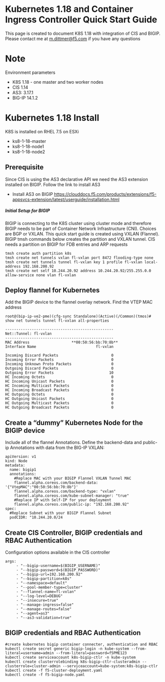 # Kubernetes 1.18 and Container Ingress Controller Quick Start Guide

This page is created to document K8S 1.18 with integration of CIS and BIGIP. Please contact me at m.dittmer@f5.com if you have any questions

# Note

Environment parameters

* K8S 1.18 - one master and two worker nodes
* CIS 1.14
* AS3: 3.17.1
* BIG-IP 14.1.2

# Kubernetes 1.18 Install

K8S is installed on RHEL 7.5 on ESXi

* ks8-1-18-master  
* ks8-1-18-node1
* ks8-1-18-node2

## Prerequisite

Since CIS is using the AS3 declarative API we need the AS3 extension installed on BIGIP. Follow the link to install AS3
 
* Install AS3 on BIGIP
https://clouddocs.f5.com/products/extensions/f5-appsvcs-extension/latest/userguide/installation.html

##### Initial Setup for BIGIP

BIGIP is connecting to the K8S cluster using cluster mode and therefore BIGIP needs to be part of Container Network Infrastructure (CNI). Choices are BGP or VXLAN. This quick start guide is created using VXLAN (Flannel). BIGIP tmsh commands below creates the partition and VXLAN tunnel. CIS needs a partition on BIGIP for FDB entries and ARP requests 

```
tmsh create auth partition k8s
tmsh create net tunnels vxlan fl-vxlan port 8472 flooding-type none
tmsh create net tunnels tunnel fl-vxlan key 1 profile fl-vxlan local-address 192.168.200.92
tmsh create net self 10.244.20.92 address 10.244.20.92/255.255.0.0 allow-service none vlan fl-vxlan
```

## Deploy flannel for Kubernetes

Add the BIGIP device to the flannel overlay network. Find the VTEP MAC address

```
root@(bip-ip-ve2-pme)(cfg-sync Standalone)(Active)(/Common)(tmos)# show net tunnels tunnel fl-vxlan all-properties

-------------------------------------------------
Net::Tunnel: fl-vxlan
-------------------------------------------------
MAC Address                   **00:50:56:bb:70:8b**
Interface Name                           fl-vxlan

Incoming Discard Packets                        0
Incoming Error Packets                          0
Incoming Unknown Proto Packets                  0
Outgoing Discard Packets                        0
Outgoing Error Packets                         10
HC Incoming Octets                              0
HC Incoming Unicast Packets                     0
HC Incoming Multicast Packets                   0
HC Incoming Broadcast Packets                   0
HC Outgoing Octets                              0
HC Outgoing Unicast Packets                     0
HC Outgoing Multicast Packets                   0
HC Outgoing Broadcast Packets                   0
```

## Create a “dummy” Kubernetes Node for the BIGIP device

Include all of the flannel Annotations. Define the backend-data and public-ip Annotations with data from the BIG-IP VXLAN:

```
apiVersion: v1
kind: Node
metadata:
  name: bigip1
  annotations:
    #Replace MAC with your BIGIP Flannel VXLAN Tunnel MAC
    flannel.alpha.coreos.com/backend-data: '{"VtepMAC":"00:50:56:bb:70:8b"}'
    flannel.alpha.coreos.com/backend-type: "vxlan"
    flannel.alpha.coreos.com/kube-subnet-manager: "true"
    #Replace IP with Self-IP for your deployment
    flannel.alpha.coreos.com/public-ip: "192.168.200.92"
spec:
  #Replace Subnet with your BIGIP Flannel Subnet
  podCIDR: "10.244.20.0/24
```

## Create CIS Controller, BIGIP credentials and RBAC Authentication

Configuration options available in the CIS controller
```
args: 
     - "--bigip-username=$(BIGIP_USERNAME)"
     - "--bigip-password=$(BIGIP_PASSWORD)"
     - "--bigip-url=192.168.200.92"
     - "--bigip-partition=k8s"
     - "--namespace=default"
     - "--pool-member-type=cluster"
     - "--flannel-name=fl-vxlan"
     - "--log-level=DEBUG"
     - "--insecure=true"
     - "--manage-ingress=false"
     - "--manage-routes=false"
     - "--agent=as3"
     - "--as3-validation=true"
```

## BIGIP credentials and RBAC Authentication

```
#create kubernetes bigip container connecter, authentication and RBAC
kubectl create secret generic bigip-login -n kube-system --from-literal=username=admin --from-literal=password=f5PME123
kubectl create serviceaccount k8s-bigip-ctlr -n kube-system
kubectl create clusterrolebinding k8s-bigip-ctlr-clusteradmin --clusterrole=cluster-admin --serviceaccount=kube-system:k8s-bigip-ctlr
kubectl create -f f5-cluster-deployment.yaml
kubectl create -f f5-bigip-node.yaml
```